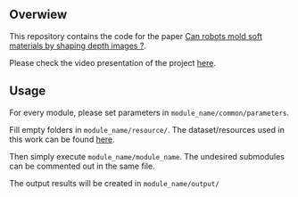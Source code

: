 ## Overwiew

This repository contains the code for the paper [Can robots mold soft materials by shaping depth images ?]().

Please check the video presentation of the project [here]().

## Usage

For every module, please set parameters in `module_name/common/parameters`. 

Fill empty folders in `module_name/resource/`. The dataset/resources used in this work can be found [here]().

Then simply execute `module_name/module_name`. The undesired submodules can be commented out in the same file.

The output results will be created in `module_name/output/`

